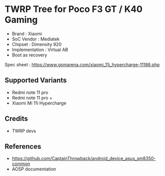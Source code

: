 # TWRP Tree for Poco F3 GT / K40 Gaming
* Brand : Xiaomi
* SoC Vendor : Mediatek
* Chipset : Dimensity 920
* Implementation : Virtual AB
* Boot as recovery

Spec sheet : https://www.gsmarena.com/xiaomi_11i_hypercharge-11186.php

## Supported Variants
* Redmi note 11 pro
* Redmi note 11 pro +
* Xiaomi Mi 11i Hypercharge

## Credits
* TWRP devs

## References
* https://github.com/CaptainThrowback/android_device_asus_sm8350-common
* AOSP documentation
